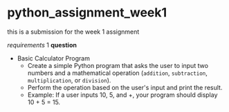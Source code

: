 # python_assignment_week1
this is a submission for the week 1 assignment

*requirements*
1 **question**

  - Basic Calculator Program
    - Create a simple Python program that asks the user to input two numbers and a mathematical operation (``addition``, ``subtraction``, ``multiplication``, or ``division``).
    - Perform the operation based on the user's input and print the result.
    - Example: If a user inputs 10, 5, and +, your program should display 10 + 5 = 15.
